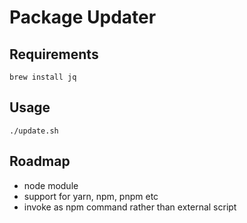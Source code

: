 # Package Updater

## Requirements

`brew install jq`

## Usage

`./update.sh`

## Roadmap

- node module
- support for yarn, npm, pnpm etc
- invoke as npm command rather than external script
